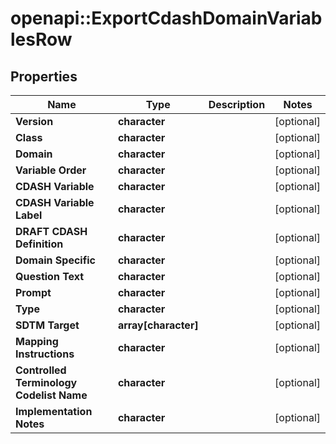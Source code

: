 # openapi::ExportCdashDomainVariablesRow


## Properties
Name | Type | Description | Notes
------------ | ------------- | ------------- | -------------
**Version** | **character** |  | [optional] 
**Class** | **character** |  | [optional] 
**Domain** | **character** |  | [optional] 
**Variable Order** | **character** |  | [optional] 
**CDASH Variable** | **character** |  | [optional] 
**CDASH Variable Label** | **character** |  | [optional] 
**DRAFT CDASH Definition** | **character** |  | [optional] 
**Domain Specific** | **character** |  | [optional] 
**Question Text** | **character** |  | [optional] 
**Prompt** | **character** |  | [optional] 
**Type** | **character** |  | [optional] 
**SDTM Target** | **array[character]** |  | [optional] 
**Mapping Instructions** | **character** |  | [optional] 
**Controlled Terminology Codelist Name** | **character** |  | [optional] 
**Implementation Notes** | **character** |  | [optional] 


